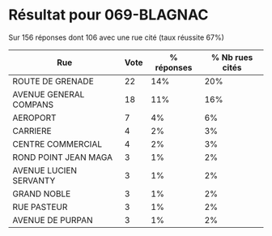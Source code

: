 # Résultat pour 069-BLAGNAC

Sur 156 réponses dont 106 avec une rue cité (taux réussite 67%)

| Rue | Vote | % réponses | % Nb rues cités|
|-----|------|------------|----------------|
| ROUTE DE GRENADE | 22 | 14% | 20%|
| AVENUE GENERAL COMPANS | 18 | 11% | 16%|
| AEROPORT | 7 | 4% | 6%|
| CARRIERE | 4 | 2% | 3%|
| CENTRE COMMERCIAL | 4 | 2% | 3%|
| ROND POINT JEAN MAGA | 3 | 1% | 2%|
| AVENUE LUCIEN SERVANTY | 3 | 1% | 2%|
| GRAND NOBLE | 3 | 1% | 2%|
| RUE PASTEUR | 3 | 1% | 2%|
| AVENUE DE PURPAN | 3 | 1% | 2%|
